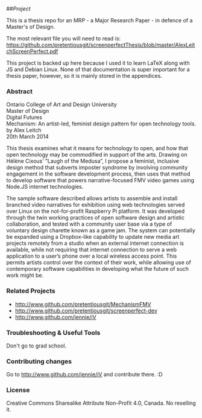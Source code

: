##_Project_

This is a thesis repo for an MRP - a Major Research Paper - in defence of a Master's of Design.

The most relevant file you will need to read is:
https://github.com/pretentiousgit/screenperfectThesis/blob/master/AlexLeitchScreenPerfect.pdf

This project is backed up here because I used it to learn LaTeX along with JS and Debian Linux. None of that documentation is super important for a thesis paper, however, so it is mainly stored in the appendices.

### Abstract

Ontario College of Art and Design University  
Master of Design  
Digital Futures  
Mechanism: An artist-led, feminist design pattern for open technology tools.  
by Alex Leitch  
20th March 2014  

This thesis examines what it means for technology to open, and how that open technology may
be commodified in support of the arts. Drawing on Hélène Cixous’ ”Laugh of the Medusa”,
I propose a feminist, inclusive design method that subverts imposter syndrome by involving
community engagement in the software development process, then uses that method to develop
software that powers narrative-focused FMV video games using Node.JS internet technologies.

The sample software described allows artists to assemble and install branched video narratives
for exhibition using web technologies served over Linux on the not-for-profit Raspberry Pi
platform. It was developed through the twin working practices of open software design and
artistic collaboration, and tested with a community user base via a type of voluntary design
charette known as a game jam. The system can potentially be expanded using a Dropbox-like
capability to update new media art projects remotely from a studio when an external internet
connection is available, while not requiring that internet connection to serve a web application
to a user’s phone over a local wireless access point. This permits artists control over the context
of their work, while allowing use of contemporary software capabilities in developing what the
future of such work might be.


### Related Projects

* http://www.github.com/pretentiousgit/MechanismFMV
* http://www.github.com/pretentiousgit/screenperfect-dev
* http://www.github.com/jennie/iV


### Troubleshooting & Useful Tools
Don't go to grad school.

### Contributing changes
Go to http://www.github.com/jennie/iV and contribute there. :D

### License

Creative Commons Sharealike Attribute Non-Profit 4.0, Canada. No reselling it.